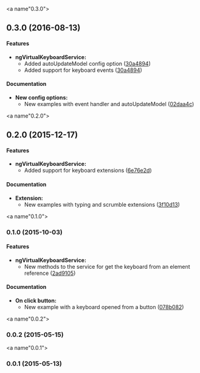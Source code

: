 <a name"0.3.0"></a>
## 0.3.0 (2016-08-13)

#### Features
- **ngVirtualKeyboardService:**
  - Added autoUpdateModel config option
 ([30a4894](https://github.com/antonio-spinelli/ng-virtual-keyboard/commit/30a4894d3b247c785c12eab5228242f3cf7cdbee))
  - Added support for keyboard events
 ([30a4894](https://github.com/antonio-spinelli/ng-virtual-keyboard/commit/30a4894d3b247c785c12eab5228242f3cf7cdbee))

#### Documentation
- **New config options:**
  - New examples with event handler and autoUpdateModel
 ([02daa4c](https://github.com/antonio-spinelli/ng-virtual-keyboard/commit/02daa4c947738efc131c6dd28bcdee08860b4015))

<a name"0.2.0"></a>
## 0.2.0 (2015-12-17)

#### Features

- **ngVirtualKeyboardService:**
  - Added support for keyboard extensions
 ([6e76e2d](https://github.com/antonio-spinelli/ng-virtual-keyboard/commit/6e76e2dd08e9ea49bf1f5aa0b31b79b9b028ebbe))

#### Documentation

- **Extension:**
  - New examples with typing and scrumble extensions
 ([3f10d13](https://github.com/antonio-spinelli/ng-virtual-keyboard/commit/3f10d134af926df80ee1b06585e2f15b847bcaaf))

<a name"0.1.0"></a>
### 0.1.0 (2015-10-03)

#### Features

- **ngVirtualKeyboardService:**
  - New methods to the service for get the keyboard from an element reference
 ([2ad9105](https://github.com/antonio-spinelli/ng-virtual-keyboard/commit/2ad9105057ffe0eb34d1f77dcd528a589628068f))

#### Documentation

- **On click button:**
  - New example with a keyboard opened from a button
 ([078b082](https://github.com/antonio-spinelli/ng-virtual-keyboard/commit/078b082d1f40e4bc5b40a35c56c6afdbdb54e4d3))

<a name"0.0.2"></a>
### 0.0.2 (2015-05-15)

<a name"0.0.1"></a>
### 0.0.1 (2015-05-13)
